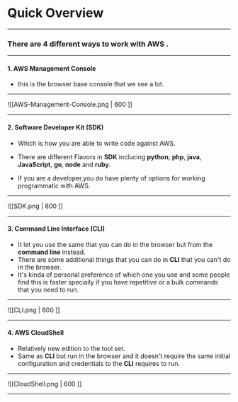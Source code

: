 
# Quick Overview

---
### There are 4 different ways to work with AWS .

---

#### 1. AWS Management Console

- this is the browser base console that we see a lot.

---

![[AWS-Management-Console.png | 600 ]]

---

#### 2. Software Developer Kit (SDK)

- Which is how you are able to write code against AWS.

- There are different Flavors in **SDK** inclucing **python**, **php**, **java**, **JavaScript**, **go**, **node** and **ruby**.

- If you are a developer,you do have plenty of options for working programmatic with AWS.

---

![[SDK.png | 600 ]]

---

#### 3. Command Line Interface (CLI)

- It let you use the same that you can do in the browser but from the **command line** instead.
- There are some additional things that you can do in **CLI** that you can't do in the browser.
- It's kinda of personal preference of which one you use and some people find this is faster specially if you have repetitive or a bulk commands that you need to run.


---

![[CLI.png | 600 ]]

---

#### 4. AWS CloudShell

- Relatively new edition to the tool set.
- Same as **CLI** but run in the browser and it doesn't require the same initial configuration and credentials to the **CLI** requires to run.

---

![[CloudShell.png | 600 ]]

---
